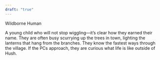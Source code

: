 ```yaml
---
draft: "true"
---
```


Wildborne Human

A young child who will not stop wiggling—it’s clear how they earned their name. They are often busy scurrying up the trees in town, lighting the lanterns that hang from the branches. They know the fastest ways through the village. If the PCs approach, they are curious what life is like outside of Hush.
